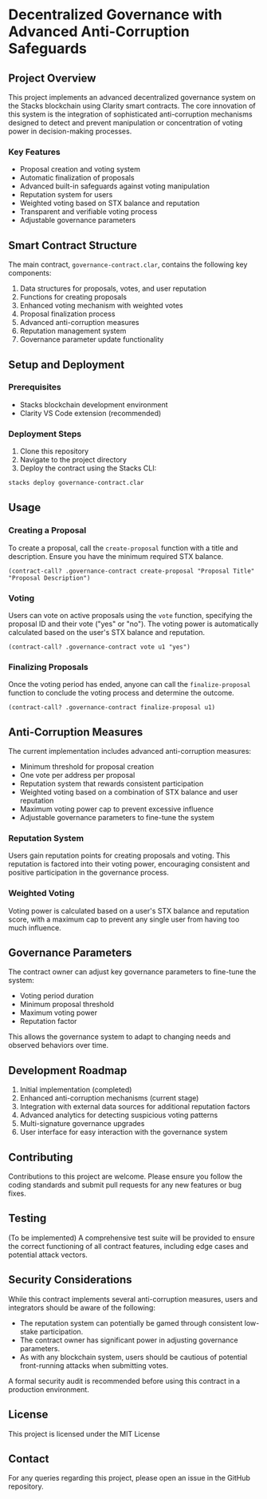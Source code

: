# Decentralized Governance with Advanced Anti-Corruption Safeguards

## Project Overview

This project implements an advanced decentralized governance system on the Stacks blockchain using Clarity smart contracts. The core innovation of this system is the integration of sophisticated anti-corruption mechanisms designed to detect and prevent manipulation or concentration of voting power in decision-making processes.

### Key Features

- Proposal creation and voting system
- Automatic finalization of proposals
- Advanced built-in safeguards against voting manipulation
- Reputation system for users
- Weighted voting based on STX balance and reputation
- Transparent and verifiable voting process
- Adjustable governance parameters

## Smart Contract Structure

The main contract, `governance-contract.clar`, contains the following key components:

1. Data structures for proposals, votes, and user reputation
2. Functions for creating proposals
3. Enhanced voting mechanism with weighted votes
4. Proposal finalization process
5. Advanced anti-corruption measures
6. Reputation management system
7. Governance parameter update functionality

## Setup and Deployment

### Prerequisites

- Stacks blockchain development environment
- Clarity VS Code extension (recommended)

### Deployment Steps

1. Clone this repository
2. Navigate to the project directory
3. Deploy the contract using the Stacks CLI:

```bash
stacks deploy governance-contract.clar
```

## Usage

### Creating a Proposal

To create a proposal, call the `create-proposal` function with a title and description. Ensure you have the minimum required STX balance.

```clarity
(contract-call? .governance-contract create-proposal "Proposal Title" "Proposal Description")
```

### Voting

Users can vote on active proposals using the `vote` function, specifying the proposal ID and their vote ("yes" or "no"). The voting power is automatically calculated based on the user's STX balance and reputation.

```clarity
(contract-call? .governance-contract vote u1 "yes")
```

### Finalizing Proposals

Once the voting period has ended, anyone can call the `finalize-proposal` function to conclude the voting process and determine the outcome.

```clarity
(contract-call? .governance-contract finalize-proposal u1)
```

## Anti-Corruption Measures

The current implementation includes advanced anti-corruption measures:

- Minimum threshold for proposal creation
- One vote per address per proposal
- Reputation system that rewards consistent participation
- Weighted voting based on a combination of STX balance and user reputation
- Maximum voting power cap to prevent excessive influence
- Adjustable governance parameters to fine-tune the system

### Reputation System

Users gain reputation points for creating proposals and voting. This reputation is factored into their voting power, encouraging consistent and positive participation in the governance process.

### Weighted Voting

Voting power is calculated based on a user's STX balance and reputation score, with a maximum cap to prevent any single user from having too much influence.

## Governance Parameters

The contract owner can adjust key governance parameters to fine-tune the system:

- Voting period duration
- Minimum proposal threshold
- Maximum voting power
- Reputation factor

This allows the governance system to adapt to changing needs and observed behaviors over time.

## Development Roadmap

1. Initial implementation (completed)
2. Enhanced anti-corruption mechanisms (current stage)
3. Integration with external data sources for additional reputation factors
4. Advanced analytics for detecting suspicious voting patterns
5. Multi-signature governance upgrades
6. User interface for easy interaction with the governance system

## Contributing

Contributions to this project are welcome. Please ensure you follow the coding standards and submit pull requests for any new features or bug fixes.

## Testing

(To be implemented) A comprehensive test suite will be provided to ensure the correct functioning of all contract features, including edge cases and potential attack vectors.

## Security Considerations

While this contract implements several anti-corruption measures, users and integrators should be aware of the following:

- The reputation system can potentially be gamed through consistent low-stake participation.
- The contract owner has significant power in adjusting governance parameters.
- As with any blockchain system, users should be cautious of potential front-running attacks when submitting votes.

A formal security audit is recommended before using this contract in a production environment.

## License

This project is licensed under the MIT License

## Contact

For any queries regarding this project, please open an issue in the GitHub repository.

